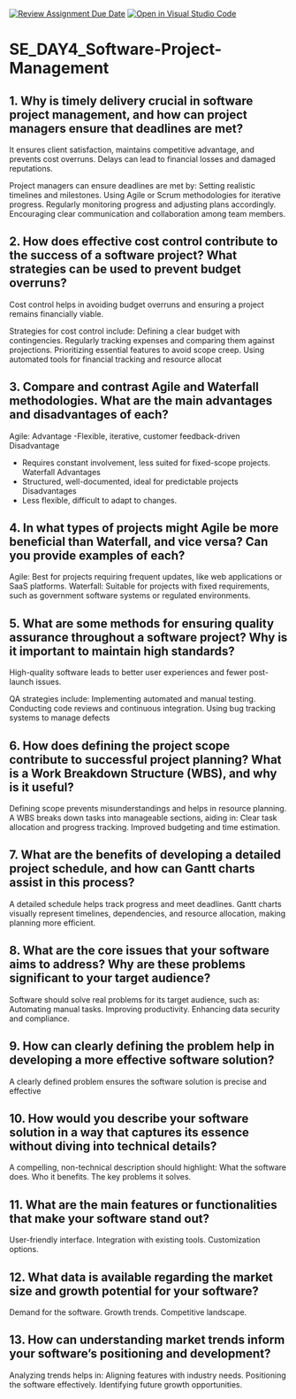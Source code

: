 [![Review Assignment Due Date](https://classroom.github.com/assets/deadline-readme-button-22041afd0340ce965d47ae6ef1cefeee28c7c493a6346c4f15d667ab976d596c.svg)](https://classroom.github.com/a/9pw6JKcu)
[![Open in Visual Studio Code](https://classroom.github.com/assets/open-in-vscode-2e0aaae1b6195c2367325f4f02e2d04e9abb55f0b24a779b69b11b9e10269abc.svg)](https://classroom.github.com/online_ide?assignment_repo_id=18472473&assignment_repo_type=AssignmentRepo)
# SE_DAY4_Software-Project-Management
## 1. Why is timely delivery crucial in software project management, and how can project managers ensure that deadlines are met?
It ensures client satisfaction, maintains competitive advantage, and prevents cost overruns. Delays can lead to financial losses and damaged reputations.

Project managers can ensure deadlines are met by:
Setting realistic timelines and milestones.
Using Agile or Scrum methodologies for iterative progress.
Regularly monitoring progress and adjusting plans accordingly.
Encouraging clear communication and collaboration among team members.

## 2. How does effective cost control contribute to the success of a software project? What strategies can be used to prevent budget overruns?
Cost control helps in avoiding budget overruns and ensuring a project remains financially viable. 

Strategies for cost control include:
Defining a clear budget with contingencies.
Regularly tracking expenses and comparing them against projections.
Prioritizing essential features to avoid scope creep.
Using automated tools for financial tracking and resource allocat

## 3. Compare and contrast Agile and Waterfall methodologies. What are the main advantages and disadvantages of each?
Agile:
 Advantage
 -Flexible, iterative, customer feedback-driven
 Disadvantage
 - Requires constant involvement, less suited for fixed-scope projects.
Waterfall
 Advantages
- Structured, well-documented, ideal for predictable projects
 Disadvantages
 - Less flexible, difficult to adapt to changes.

## 4. In what types of projects might Agile be more beneficial than Waterfall, and vice versa? Can you provide examples of each?
Agile: Best for projects requiring frequent updates, like web applications or SaaS platforms.
Waterfall: Suitable for projects with fixed requirements, such as government software systems or regulated environments.
## 5. What are some methods for ensuring quality assurance throughout a software project? Why is it important to maintain high standards?
High-quality software leads to better user experiences and fewer post-launch issues.

QA strategies include:
Implementing automated and manual testing.
Conducting code reviews and continuous integration.
Using bug tracking systems to manage defects

## 6. How does defining the project scope contribute to successful project planning? What is a Work Breakdown Structure (WBS), and why is it useful?
Defining scope prevents misunderstandings and helps in resource planning. 
A WBS breaks down tasks into manageable sections, aiding in:
Clear task allocation and progress tracking.
Improved budgeting and time estimation.

## 7. What are the benefits of developing a detailed project schedule, and how can Gantt charts assist in this process?
A detailed schedule helps track progress and meet deadlines. 
Gantt charts visually represent timelines, dependencies, and resource allocation, making planning more efficient.
## 8. What are the core issues that your software aims to address? Why are these problems significant to your target audience?
Software should solve real problems for its target audience, such as:
Automating manual tasks.
Improving productivity.
Enhancing data security and compliance.

## 9. How can clearly defining the problem help in developing a more effective software solution?
A clearly defined problem ensures the software solution is precise and effective
## 10. How would you describe your software solution in a way that captures its essence without diving into technical details?
A compelling, non-technical description should highlight:
What the software does.
Who it benefits.
The key problems it solves.
## 11. What are the main features or functionalities that make your software stand out?
User-friendly interface.
Integration with existing tools.
Customization options.
## 12. What data is available regarding the market size and growth potential for your software?
Demand for the software.
Growth trends.
Competitive landscape.

## 13. How can understanding market trends inform your software’s positioning and development?
Analyzing trends helps in:
Aligning features with industry needs.
Positioning the software effectively.
Identifying future growth opportunities.
